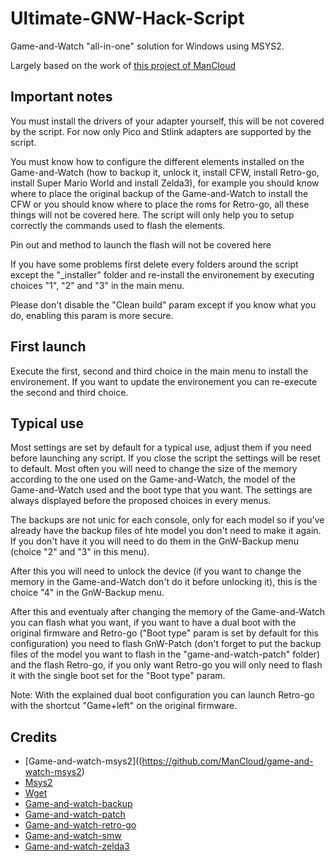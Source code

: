 # Ultimate-GNW-Hack-Script

Game-and-Watch "all-in-one" solution for Windows using MSYS2.

Largely based on the work of [this project of ManCloud](https://github.com/ManCloud/game-and-watch-msys2)

## Important notes

You must install the drivers of your adapter yourself, this will be not covered by the script. For now only Pico and Stlink adapters are supported by the script.

You must know how to configure the different elements installed on the Game-and-Watch (how to backup it, unlock it, install CFW, install Retro-go, install Super Mario World and install Zelda3), for example you should know where to place the original backup of the Game-and-Watch to install the CFW or you should know where to place the roms for Retro-go, all these things will not be covered here. The script will only help you to setup correctly the commands used to flash the elements.

Pin out and method to launch the flash will not be covered here

If you have some problems first delete every folders around the script except the "_installer" folder and re-install the environement by executing choices "1", "2" and "3" in the main menu.

Please don't disable the "Clean build" param except if you know what you do, enabling this param is more secure.

## First launch

Execute the first, second and third choice in the main menu to install the environement. If you want to update the environement you can re-execute the second and third choice.

## Typical use

Most settings are set by default for a typical use, adjust them if you need before launching any script. If you close the script the settings will be reset to default. Most often you will need to change the size of the memory according to the one used on the Game-and-Watch, the model of the Game-and-Watch used and the boot type that you want. The settings are always displayed before the proposed choices in every menus.

The backups are not unic for each console, only for each model so if you've already have the backup files of hte model you don't need to make it again. If you don't have it you will need to do them in the GnW-Backup menu (choice "2" and "3" in this menu).

After this you will need to unlock the device (if you want to change the memory in the Game-and-Watch don't do it before unlocking it), this is the choice "4" in the GnW-Backup menu.

After this and eventualy after changing the memory of the Game-and-Watch you can flash what you want, if you want to have a dual boot with the original firmware and Retro-go ("Boot type" param is set by default for this configuration) you need to flash GnW-Patch (don't forget to put the backup files of the model you want to flash in the "game-and-watch-patch" folder) and the flash Retro-go, if you only want Retro-go you will only need to flash it with the single boot set for the "Boot type" param.

Note: With the explained dual boot configuration you can launch Retro-go with the shortcut "Game+left" on the original firmware.

## Credits

* [Game-and-watch-msys2]((https://github.com/ManCloud/game-and-watch-msys2)
* [Msys2](https://www.msys2.org/)
* [Wget](https://eternallybored.org/misc/wget)
* [Game-and-watch-backup](https://github.com/ghidraninja/game-and-watch-backup)
* [Game-and-watch-patch](https://github.com/BrianPugh/game-and-watch-patch)
* [Game-and-watch-retro-go](https://github.com/sylverb/game-and-watch-retro-go)
* [Game-and-watch-smw](https://github.com/marian-m12l/game-and-watch-smw)
* [Game-and-watch-zelda3](https://github.com/marian-m12l/game-and-watch-zelda3)